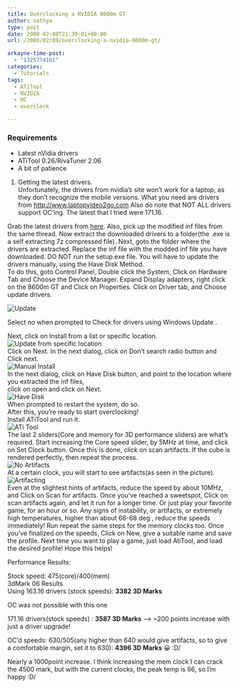 ```yaml
---
title: Overclocking a NVIDIA 8600m GT
author: sathya
type: post
date: 2008-02-08T21:39:01+00:00
url: /2008/02/09/overclocking-a-nvidia-8600m-gt/

arkayne-time-post:
  - "1325774161"
categories:
  - Tutorials
tags:
  - ATiTool
  - NVIDIA
  - OC
  - overclock

---
```

### Requirements

  * Latest nVidia drivers
  * ATiTool 0.26/RivaTuner 2.06
  * A bit of patience

1. Getting the latest drivers.  
Unfortunately, the drivers from nvidia&#8217;s site won&#8217;t work for a laptop, as they don&#8217;t recognize the mobile versions. What you need are drivers from http://www.laptopvideo2go.com Also do note that NOT ALL drivers support OC&#8217;ing. The latest that I tried were 171.16.

Grab the latest drivers from [here][1]. Also, pick up the modified inf files from the same thread. Now extract the downloaded drivers to a folder(the .exe is a self extracting 7z compressed file). Next, goto the folder where the drivers are extracted. Replace the inf file with the modded inf file you have downloaded. DO NOT run the setup.exe file. You will have to update the drivers manually, using the Have Disk Method.  
To do this, goto Control Panel, Double click the System, Click on Hardware Tab and Choose the Device Manager. Expand Display adapters, right click on the 8600m GT and Click on Properties. Click on Driver tab, and Choose update drivers.  
<!--more-->

  
![Update][2] 

Select no when prompted to Check for drivers using Windows Update .

Next, click on Install from a list or specific location.  
![Update from specific location][3]  
Click on Next. In the next dialog, click on Don&#8217;t search radio button and Click next.  
![Manual Install][4]  
In the next dialog, click on Have Disk button, and point to the location where you extracted the inf files,  
click on open and click on Next.  
![Have Disk][5]  
When prompted to restart the system, do so.  
After this, you&#8217;re ready to start overclocking!  
Install ATiTool and run it.  
![ATi Tool][6]  
The last 2 sliders(Core and memory for 3D performance sliders) are what&#8217;s required. Start increasing the Core speed slider, by 5MHz at time, and click on Set Clock button. Once this is done, click on scan artifacts. If the cube is rendered perfectly, then repeat the process.  
![No Artifacts][7]  
At a certain clock, you will start to see artifacts(as seen in the picture).  
![Artifacting][8]  
Even at the slightest hints of artifacts, reduce the speed by about 10MHz, and Click on Scan for artifacts. Once you&#8217;ve reached a sweetspot, Click on scan artifacts again, and let it run for a longer time. Or just play your favorite game, for an hour or so. Any signs of instability, or artifacts, or extremely high temperatures, higher than about 66-68 deg , reduce the speeds immediately! Run repeat the same steps for the memory clocks too. Once you&#8217;ve finalized on the speeds, Click on New, give a suitable name and save the profile. Next time you want to play a game, just load AtiTool, and load the desired profile! Hope this helps!

Performance Results:

Stock speed: 475(core)/400(mem)  
3dMark 06 Results  
Using 163.16 drivers (stock speeds): **3382 3D Marks** 

OC was not possible with this one

171.16 drivers(stock speeds) : **3587 3D Marks** &#8211;> ~200 points increase with just a driver upgrade!

OC&#8217;d speeds: 630/505(any higher than 640 would give artifacts, so to give a comfortable margin, set it to 630): **4396 3D Marks** 😀 \:D/

Nearly a 1000point increase. I think increasing the mem clock I can crack the 4500 mark, but with the current clocks, the peak temp is 66, so I&#8217;m happy \:D/

 [1]: http://www.laptopvideo2go.com/forum/index.php?showforum=73
 [2]: http://img225.imageshack.us/img225/2740/updatexm8.jpg
 [3]: http://img136.imageshack.us/img136/1663/update1bb8.jpg
 [4]: http://img218.imageshack.us/img218/8094/update2nf2.jpg
 [5]: http://img221.imageshack.us/img221/601/update3bz2.jpg
 [6]: http://img221.imageshack.us/img221/8127/atitoolmo3.jpg
 [7]: http://img240.imageshack.us/img240/518/noartifactsrz8.jpg
 [8]: http://img233.imageshack.us/img233/8664/artifactslo6.jpg
